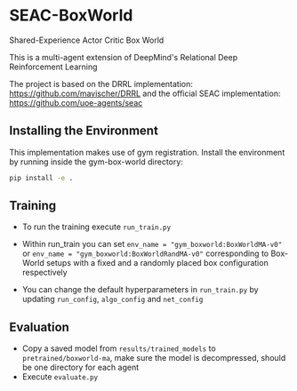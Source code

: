 # SEAC-BoxWorld
Shared-Experience Actor Critic Box World

This is a multi-agent extension of DeepMind's Relational Deep Reinforcement Learning

The project is based on the DRRL implementation: https://github.com/mavischer/DRRL
and the official SEAC implementation: https://github.com/uoe-agents/seac

 ## Installing the Environment
 This implementation makes use of gym registration.
 Install the environment by running inside the gym-box-world directory:
 
```bash
pip install -e .
```

## Training
- To run the training execute `run_train.py`

- Within run_train you can set
`env_name = "gym_boxworld:BoxWorldMA-v0"`
or
`env_name = "gym_boxworld:BoxWorldRandMA-v0"` corresponding to Box-World setups with a fixed and a randomly placed box configuration respectively

- You can change the default hyperparameters in `run_train.py` by updating `run_config`, `algo_config` and `net_config`

## Evaluation
- Copy a saved model from `results/trained_models` to `pretrained/boxworld-ma`, make sure the model is decompressed, should be one directory for each agent
- Execute `evaluate.py`
